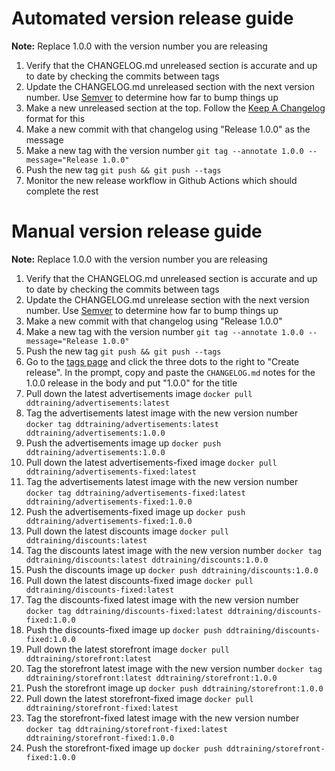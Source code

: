 # Automated version release guide

**Note:** Replace 1.0.0 with the version number you are releasing

1. Verify that the CHANGELOG.md unreleased section is accurate and up to date by checking the commits between tags
1. Update the CHANGELOG.md unreleased section with the next version number. Use [Semver](https://semver.org/) to determine how far to bump things up
1. Make a new unreleased section at the top. Follow the [Keep A Changelog](https://keepachangelog.com/en/1.0.0/) format for this
1. Make a new commit with that changelog using "Release 1.0.0" as the message
1. Make a new tag with the version number `git tag --annotate 1.0.0 --message="Release 1.0.0"`
1. Push the new tag `git push && git push --tags`
1. Monitor the new release workflow in Github Actions which should complete the rest

# Manual version release guide

**Note:** Replace 1.0.0 with the version number you are releasing

1. Verify that the CHANGELOG.md unreleased section is accurate and up to date by checking the commits between tags
1. Update the CHANGELOG.md unrelease section with the next version number. Use [Semver](https://semver.org/) to determine how far to bump things up
1. Make a new commit with that changelog using "Release 1.0.0"
1. Make a new tag with the version number `git tag --annotate 1.0.0 --message="Release 1.0.0"`
1. Push the new tag `git push && git push --tags`
1. Go to the [tags page](https://github.com/DataDog/ecommerce-workshop/tags) and click the three dots to the right to "Create release". In the prompt, copy and paste the `CHANGELOG.md` notes for the 1.0.0 release in the body and put "1.0.0" for the title
1. Pull down the latest advertisements image `docker pull ddtraining/advertisements:latest`
1. Tag the advertisements latest image with the new version number `docker tag ddtraining/advertisements:latest ddtraining/advertisements:1.0.0`
1. Push the advertisements image up `docker push ddtraining/advertisements:1.0.0`
1. Pull down the latest advertisements-fixed image `docker pull ddtraining/advertisements-fixed:latest`
1. Tag the advertisements latest image with the new version number `docker tag ddtraining/advertisements-fixed:latest ddtraining/advertisements-fixed:1.0.0`
1. Push the advertisements-fixed image up `docker push ddtraining/advertisements-fixed:1.0.0`
1. Pull down the latest discounts image `docker pull ddtraining/discounts:latest`
1. Tag the discounts latest image with the new version number `docker tag ddtraining/discounts:latest ddtraining/discounts:1.0.0`
1. Push the discounts image up `docker push ddtraining/discounts:1.0.0`
1. Pull down the latest discounts-fixed image `docker pull ddtraining/discounts-fixed:latest`
1. Tag the discounts-fixed latest image with the new version number `docker tag ddtraining/discounts-fixed:latest ddtraining/discounts-fixed:1.0.0`
1. Push the discounts-fixed image up `docker push ddtraining/discounts-fixed:1.0.0`
1. Pull down the latest storefront image `docker pull ddtraining/storefront:latest`
1. Tag the storefront latest image with the new version number `docker tag ddtraining/storefront:latest ddtraining/storefront:1.0.0`
1. Push the storefront image up `docker push ddtraining/storefront:1.0.0`
1. Pull down the latest storefront-fixed image `docker pull ddtraining/storefront-fixed:latest`
1. Tag the storefront-fixed latest image with the new version number `docker tag ddtraining/storefront-fixed:latest ddtraining/storefront-fixed:1.0.0`
1. Push the storefront-fixed image up `docker push ddtraining/storefront-fixed:1.0.0`
